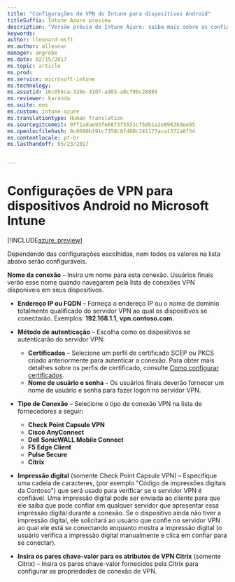```yaml
---
title: "Configurações de VPN do Intune para dispositivos Android"
titleSuffix: Intune Azure preview
description: "Versão prévia do Intune Azure: saiba mais sobre as configurações do Intune que você pode usar para configurar conexões de VPN em dispositivos Android."
keywords: 
author: lleonard-msft
ms.author: alleonar
manager: angrobe
ms.date: 02/15/2017
ms.topic: article
ms.prod: 
ms.service: microsoft-intune
ms.technology: 
ms.assetid: 16c056ca-320e-4107-ad03-a0cf96c28885
ms.reviewer: karanda
ms.suite: ems
ms.custom: intune-azure
ms.translationtype: Human Translation
ms.sourcegitcommit: 9ff1adae93fe6873f5551cf58b1a2e89638dee85
ms.openlocfilehash: 8c8690b191c7358c8fd60c241177aca1372a8f54
ms.contentlocale: pt-br
ms.lasthandoff: 05/23/2017


---
```


# <a name="vpn-settings-for-android-devices-in-microsoft-intune"></a>Configurações de VPN para dispositivos Android no Microsoft Intune

[!INCLUDE[azure_preview](./includes/azure_preview.md)]

Dependendo das configurações escolhidas, nem todos os valores na lista abaixo serão configuráveis.

**Nome da conexão** – Insira um nome para esta conexão. Usuários finais verão esse nome quando navegarem pela lista de conexões VPN disponíveis em seus dispositivos.
- **Endereço IP ou FQDN** – Forneça o endereço IP ou o nome de domínio totalmente qualificado do servidor VPN ao qual os dispositivos se conectarão. Exemplos: **192.168.1.1**, **vpn.contoso.com**.
- **Método de autenticação** – Escolha como os dispositivos se autenticarão do servidor VPN:
    - **Certificados** – Selecione um perfil de certificado SCEP ou PKCS criado anteriormente para autenticar a conexão. Para obter mais detalhes sobre os perfis de certificado, consulte [Como configurar certificados](certificates-configure.md).
    - **Nome de usuário e senha** – Os usuários finais deverão fornecer um nome de usuário e senha para fazer logon no servidor VPN.
- **Tipo de Conexão** – Selecione o tipo de conexão VPN na lista de fornecedores a seguir:
    - **Check Point Capsule VPN**
    - **Cisco AnyConnect**
    - **Dell SonicWALL Mobile Connect**
    - **F5 Edge Client**
    - **Pulse Secure**
    - **Citrix**

- **Impressão digital** (somente Check Point Capsule VPN) – Especifique uma cadeia de caracteres, (por exemplo "Código de impressões digitais da Contoso") que será usado para verificar se o servidor VPN é confiável. Uma impressão digital pode ser enviada ao cliente para que ele saiba que pode confiar em qualquer servidor que apresentar essa impressão digital durante a conexão. Se o dispositivo ainda não tiver a impressão digital, ele solicitará ao usuário que confie no servidor VPN ao qual ele está se conectando enquanto mostra a impressão digital (o usuário verifica a impressão digital manualmente e clica em confiar para se conectar).
- **Insira os pares chave-valor para os atributos de VPN Citrix** (somente Citrix) – Insira os pares chave-valor fornecidos pela Citrix para configurar as propriedades de conexão de VPN.

